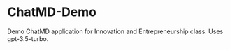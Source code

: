 # ChatMD-Demo
Demo ChatMD application for Innovation and Entrepreneurship class. Uses gpt-3.5-turbo.
